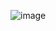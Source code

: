 ![image](https://github.com/Jason89967/EC2024/assets/162284478/8568346e-f352-4387-9ff5-0a24d8b89372)
